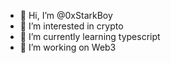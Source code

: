 - 👋 Hi, I’m @0xStarkBoy
- 👀 I’m interested in crypto
- 🌱 I’m currently learning typescript
- 💞️ I’m working on Web3


<!---
0xStarkBoy/0xStarkBoy is a ✨ special ✨ repository because its `README.md` (this file) appears on your GitHub profile.
You can click the Preview link to take a look at your changes.
--->
